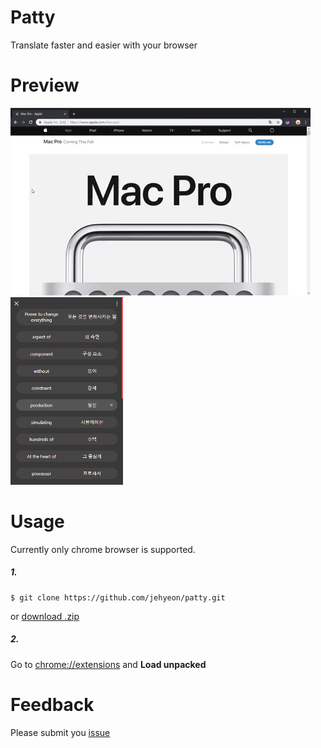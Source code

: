# Patty
Translate faster and easier with your browser

# Preview
<img src='./icons/giphy.gif' /> <img src='./icons/preview.PNG' height='300px'/>

# Usage
Currently only chrome browser is supported.

##### 1.
```
$ git clone https://github.com/jehyeon/patty.git
```
or [download .zip](/jehyeon/patty/archive/master.zip)

##### 2.
Go to [chrome://extensions](chome://extensions) and **Load unpacked**

# Feedback
Please submit you [issue](https://github.com/jehyeon/patty/issues)
